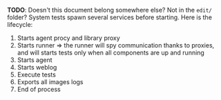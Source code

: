 **TODO**: Doesn't this document belong somewhere else? Not in the `edit/` folder?
System tests spawn several services before starting. Here is the lifecycle:

1. Starts agent procy and library proxy
1. Starts runner => the runner will spy communication thanks to proxies, and will starts tests only when all components are up and running
1. Starts agent
1. Starts weblog
1. Execute tests
1. Exports all images logs
1. End of process
